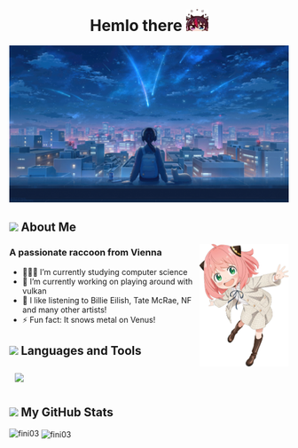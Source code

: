 <h1 align="center">
  Hemlo there
  <img src="https://github.com/fini03/fini03/blob/main/assets/peek.png" width="40px"/>
</h1>

![Profile Banner Image](assets/banner.jpeg)

<img height="50" src="https://media.giphy.com/media/mGcNjsfWAjY5AEZNw6/giphy.gif"/> About Me
---

<img align="right" src="https://github.com/fini03/fini03/blob/main/assets/anya3.png" width="32%" height="32%" />

<h3>A passionate raccoon from Vienna</h3>

- 👩🏻‍💻 I’m currently studying computer science
- 🔭 I’m currently working on playing around with vulkan
- 🎵 I like listening to Billie Eilish, Tate McRae, NF and many other artists!
- ⚡ Fun fact: It snows metal on Venus!

<img height="40" src="https://raw.githubusercontent.com/innng/innng/master/assets/kyubey.gif"/> Languages and Tools
---

<p>
  <a href="https://skillicons.dev">
    <img style="margin: 10px"src="https://skillicons.dev/icons?i=ae,pr,ai,ps,blender,html,css,cpp,js,react,rust,docker,github,gitlab,vim,vscode,idea,androidstudio,wordpress,linux&perline=10"/> 
  </a>
</p>
 
<img height="40" src="https://user-images.githubusercontent.com/74038190/216121986-1a506a75-2381-41c2-baff-eeab94bcec74.png"/> My GitHub Stats
---

<p><img align="left" src="https://github-readme-stats.vercel.app/api/top-langs?username=fini03&show_icons=true&theme=onedark&locale=en&layout=compact" alt="fini03" /></p>

<p>&nbsp;<img align="center" src="https://github-readme-stats.vercel.app/api?username=fini03&show_icons=true&theme=onedark&locale=en" alt="fini03" /></p>

<!--
**fini03/fini03** is a ✨ _special_ ✨ repository because its `README.md` (this file) appears on your GitHub profile.

Here are some ideas to get you started:

- 🔭 I’m currently working on ...
- 🌱 I’m currently learning ...
- 👯 I’m looking to collaborate on ...
- 🤔 I’m looking for help with ...
- 💬 Ask me about ...
- 📫 How to reach me: ...
- 😄 Pronouns: ...
- ⚡ Fun fact: ...
-->
